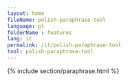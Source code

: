 ```yaml
---
layout: home
fileName: polish-paraphrase-tool
language: pl
folderName : features
lang: it
permalink: /it/polish-paraphrase-tool
tool: polish-paraphrase-tool
---
```

{% include section/paraphrase.html %}
